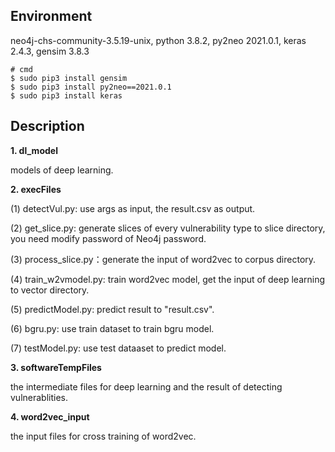 ## Environment
neo4j-chs-community-3.5.19-unix, python 3.8.2, py2neo 2021.0.1, keras 2.4.3, gensim 3.8.3
```
# cmd
$ sudo pip3 install gensim
$ sudo pip3 install py2neo==2021.0.1
$ sudo pip3 install keras
```
## Description
**1. dl_model**

models of deep learning.

**2. execFiles**

(1) detectVul.py: use args as input, the result.csv as output.

(2) get_slice.py: generate slices of every vulnerability type to slice directory, you need modify password of Neo4j password.

(3) process_slice.py：generate the input of word2vec to corpus directory.

(4) train_w2vmodel.py: train word2vec model, get the input of deep learning to vector directory.

(5) predictModel.py: predict result to "result.csv".

(6) bgru.py: use train dataset to train bgru model.
 
(7) testModel.py: use test dataaset to predict model.

**3. softwareTempFiles**

the intermediate files for deep learning and the result of detecting vulnerablities.

**4. word2vec_input**

the input files for cross training of word2vec.
